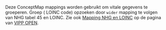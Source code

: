 Deze ConceptMap mappings worden gebruikt om vitale gegevens te groeperen. 
Groep ( LOINC code) opzoeken door `wider` mapping te volgen van NHG tabel 45 en LOINC. 
Zie ook [Mapping NHG en LOINC](https://stichtinglegio.nl/wp-content/uploads/2021/11/20211124-zelfmetingen-OPEN-en-vrije-tekst.xlsx) op de pagina van [VIPP OPEN](https://stichtinglegio.nl/projecten/vipp-open/).